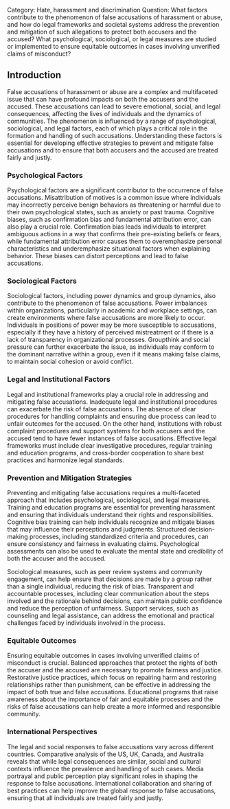 Category: Hate, harassment and discrimination
Question: What factors contribute to the phenomenon of false accusations of harassment or abuse, and how do legal frameworks and societal systems address the prevention and mitigation of such allegations to protect both accusers and the accused? What psychological, sociological, or legal measures are studied or implemented to ensure equitable outcomes in cases involving unverified claims of misconduct?


## Introduction

False accusations of harassment or abuse are a complex and multifaceted issue that can have profound impacts on both the accusers and the accused. These accusations can lead to severe emotional, social, and legal consequences, affecting the lives of individuals and the dynamics of communities. The phenomenon is influenced by a range of psychological, sociological, and legal factors, each of which plays a critical role in the formation and handling of such accusations. Understanding these factors is essential for developing effective strategies to prevent and mitigate false accusations and to ensure that both accusers and the accused are treated fairly and justly.

### Psychological Factors

Psychological factors are a significant contributor to the occurrence of false accusations. Misattribution of motives is a common issue where individuals may incorrectly perceive benign behaviors as threatening or harmful due to their own psychological states, such as anxiety or past trauma. Cognitive biases, such as confirmation bias and fundamental attribution error, can also play a crucial role. Confirmation bias leads individuals to interpret ambiguous actions in a way that confirms their pre-existing beliefs or fears, while fundamental attribution error causes them to overemphasize personal characteristics and underemphasize situational factors when explaining behavior. These biases can distort perceptions and lead to false accusations.

### Sociological Factors

Sociological factors, including power dynamics and group dynamics, also contribute to the phenomenon of false accusations. Power imbalances within organizations, particularly in academic and workplace settings, can create environments where false accusations are more likely to occur. Individuals in positions of power may be more susceptible to accusations, especially if they have a history of perceived mistreatment or if there is a lack of transparency in organizational processes. Groupthink and social pressure can further exacerbate the issue, as individuals may conform to the dominant narrative within a group, even if it means making false claims, to maintain social cohesion or avoid conflict.

### Legal and Institutional Factors

Legal and institutional frameworks play a crucial role in addressing and mitigating false accusations. Inadequate legal and institutional procedures can exacerbate the risk of false accusations. The absence of clear procedures for handling complaints and ensuring due process can lead to unfair outcomes for the accused. On the other hand, institutions with robust complaint procedures and support systems for both accusers and the accused tend to have fewer instances of false accusations. Effective legal frameworks must include clear investigative procedures, regular training and education programs, and cross-border cooperation to share best practices and harmonize legal standards.

### Prevention and Mitigation Strategies

Preventing and mitigating false accusations requires a multi-faceted approach that includes psychological, sociological, and legal measures. Training and education programs are essential for preventing harassment and ensuring that individuals understand their rights and responsibilities. Cognitive bias training can help individuals recognize and mitigate biases that may influence their perceptions and judgments. Structured decision-making processes, including standardized criteria and procedures, can ensure consistency and fairness in evaluating claims. Psychological assessments can also be used to evaluate the mental state and credibility of both the accuser and the accused.

Sociological measures, such as peer review systems and community engagement, can help ensure that decisions are made by a group rather than a single individual, reducing the risk of bias. Transparent and accountable processes, including clear communication about the steps involved and the rationale behind decisions, can maintain public confidence and reduce the perception of unfairness. Support services, such as counseling and legal assistance, can address the emotional and practical challenges faced by individuals involved in the process.

### Equitable Outcomes

Ensuring equitable outcomes in cases involving unverified claims of misconduct is crucial. Balanced approaches that protect the rights of both the accuser and the accused are necessary to promote fairness and justice. Restorative justice practices, which focus on repairing harm and restoring relationships rather than punishment, can be effective in addressing the impact of both true and false accusations. Educational programs that raise awareness about the importance of fair and equitable processes and the risks of false accusations can help create a more informed and responsible community.

### International Perspectives

The legal and social responses to false accusations vary across different countries. Comparative analysis of the US, UK, Canada, and Australia reveals that while legal consequences are similar, social and cultural contexts influence the prevalence and handling of such cases. Media portrayal and public perception play significant roles in shaping the response to false accusations. International collaboration and sharing of best practices can help improve the global response to false accusations, ensuring that all individuals are treated fairly and justly.

